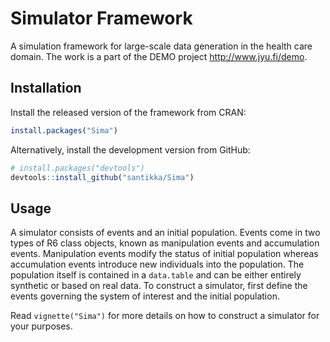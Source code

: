 
# Simulator Framework

A simulation framework for large-scale data generation in the health
care domain. The work is a part of the DEMO project
<http://www.jyu.fi/demo>.

## Installation

Install the released version of the framework from CRAN:

``` r
install.packages("Sima")
```

Alternatively, install the development version from GitHub:

``` r
# install.packages("devtools")
devtools::install_github("santikka/Sima")
```

## Usage

A simulator consists of events and an initial population. Events come in
two types of R6 class objects, known as manipulation events and
accumulation events. Manipulation events modify the status of initial
population whereas accumulation events introduce new individuals into
the population. The population itself is contained in a `data.table` and
can be either entirely synthetic or based on real data. To construct a
simulator, first define the events governing the system of interest and
the initial population.

Read `vignette("Sima")` for more details on how to construct a simulator
for your purposes.
